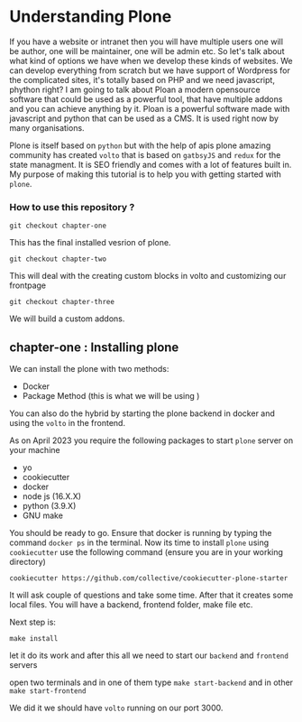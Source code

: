 # Understanding Plone 


If you have a website or intranet then you will have multiple users one will be author, one will be maintainer, one will be admin etc. So let's talk about what kind of options we have when we develop these kinds of websites. We can develop everything from scratch but  we have support of Wordpress for the complicated sites,  it's totally based on PHP and we need javascript, phython right?  I am going to talk about Ploan a modern opensource  software that could be used as a powerful tool, that have multiple addons and you can achieve anything by it. Ploan is a powerful software made with javascript and python that can be used as a CMS. It is used right now by many organisations.

Plone is itself based on `python` but with the help of apis plone amazing community has created `volto` that is based on `gatbsyJS` and `redux` for the state managment. It is SEO friendly and comes with a lot of features built in. My purpose of making this tutorial is to help you with getting started with `plone`. 

### How to use this repository ?

`git checkout chapter-one`

This has the final installed  vesrion of plone.

`git checkout chapter-two`

This will deal with the creating custom blocks in volto and customizing our frontpage


`git checkout chapter-three`

We will build a custom addons.

## chapter-one : Installing plone 

We can install the plone with two methods:

- Docker 
- Package Method (this is what we will be using )

You can also do the hybrid by starting the plone backend in docker and using the `volto` in the frontend.

As on April 2023 you require the following packages to start `plone` server on your machine

- yo
- cookiecutter
- docker
- node js (16.X.X)
- python (3.9.X)
- GNU make

You should be ready to go. Ensure that docker is running by typing the command `docker ps` in the terminal. Now its time to install `plone` using `cookiecutter` use the following command (ensure you are in your working directory)

`cookiecutter https://github.com/collective/cookiecutter-plone-starter`

It will ask couple of questions and take some time. After that it creates some local files. You will have a backend, frontend folder, make file etc.

Next step is:

`make install`

let it do its work and after this all we need to start our `backend` and `frontend` servers

open two terminals and in one of them type `make start-backend` and in other `make start-frontend`

We did it we should have `volto` running on our port 3000. 


